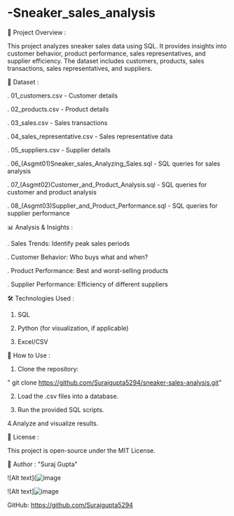 # -Sneaker_sales_analysis



📌 Project Overview :

This project analyzes sneaker sales data using SQL. It provides insights into customer behavior, product performance, sales representatives, and supplier efficiency. The dataset includes customers, products, sales transactions, sales representatives, and suppliers.

📂 Dataset :

. 01_customers.csv - Customer details

. 02_products.csv - Product details

. 03_sales.csv - Sales transactions

. 04_sales_representative.csv - Sales representative data

. 05_suppliers.csv - Supplier details

. 06_(Asgmt01)Sneaker_sales_Analyzing_Sales.sql - SQL queries for sales analysis

. 07_(Asgmt02)Customer_and_Product_Analysis.sql - SQL queries for customer and product analysis

. 08_(Asgmt03)Supplier_and_Product_Performance.sql - SQL queries for supplier performance

📊 Analysis & Insights :

. Sales Trends: Identify peak sales periods

. Customer Behavior: Who buys what and when?

. Product Performance: Best and worst-selling products

. Supplier Performance: Efficiency of different suppliers

🛠️ Technologies Used :

1. SQL

2. Python (for visualization, if applicable)

3. Excel/CSV


🚀 How to Use :

1. Clone the repository:

" git clone https://github.com/Surajgupta5294/sneaker-sales-analysis.git"

2. Load the .csv files into a database.

3. Run the provided SQL scripts.

4.Analyze and visualize results.

📜 License :

  This project is open-source under the MIT License.

👤 Author :
"Suraj Gupta"


![Alt text](![image](https://github.com/user-attachments/assets/344593f0-90a3-48f0-8004-03ee73c419d6)

![Alt text]![image](https://github.com/user-attachments/assets/3177f9a3-adcf-4c12-828a-22b960c37d7f)


GitHub: https://github.com/Surajgupta5294




